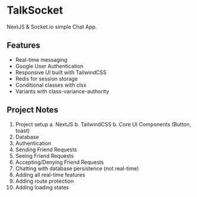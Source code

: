# TalkSocket

NextJS & Socket.io simple Chat App.

## Features

- Real-time messaging
- Google User Authentication
- Responsive UI built with TailwindCSS
- Redis for session storage
- Conditional classes with clsx
- Variants with class-variance-authority

## Project Notes

1. Project setup
   a. NextJS
   b. TailwindCSS
   b. Core UI Components (Button, toast)
2. Database
3. Authentication
4. Sending Friend Requests
5. Seeing Friend Requests
6. Accepting/Denying Friend Requests
7. Chatting with database persistence (not real-time)
8. Adding all real-time features
9. Adding route protection
10. Adding loading states
